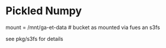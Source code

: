 # Pickled Numpy


mount = /mnt/ga-et-data   # bucket as mounted via fues an s3fs

see pkg/s3fs for details
